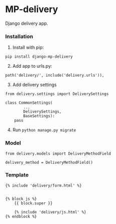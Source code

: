 # MP-delivery

Django delivery app.

### Installation

1) Install with pip:

```
pip install django-mp-delivery
```

2) Add app to urls.py:

```
path('delivery/', include('delivery.urls')),
```

3) Add delivery settings
```
from delivery.settings import DeliverySettings

class CommonSettings(
        ...
        DeliverySettings,
        BaseSettings):
    pass
```

4) Run `python manage.py migrate`


### Model
```
from delivery.models import DeliveryMethodField
 
delivery_method = DeliveryMethodField()
```


### Template
```
{% include 'delivery/form.html' %}
 
 
{% block js %}
    {{ block.super }}
 
    {% include 'delivery/js.html' %}
{% endblock %}
```
